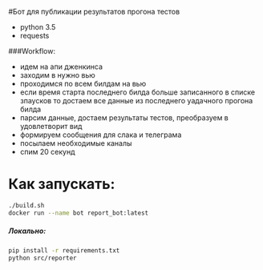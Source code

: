 #Бот для публикации результатов прогона тестов

- python 3.5
- requests

###Workflow:

- идем на апи дженкинса
- заходим в нужно вью
- проходимся по всем билдам на вью
- если время старта последнего билда больше записанного в списке зпаусков то достаем все данные из последнего уадачного прогона билда
- парсим данные, достаем результаты тестов, преобразуем в удовлетворит вид
- формируем сообщения для слака и телеграма
- посылаем необходимые каналы 
- спим 20 секунд

# Как запускать:
```bash
./build.sh
docker run --name bot report_bot:latest
```

##### Локально:

```bash
pip install -r requirements.txt   
python src/reporter
```
